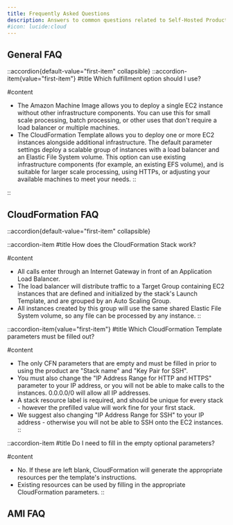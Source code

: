 ```yaml
---
title: Frequently Asked Questions
description: Answers to common questions related to Self-Hosted Products on AWS.
#icon: lucide:cloud
---
```


## General FAQ

::accordion{default-value="first-item" collapsible}
  ::accordion-item{value="first-item"}
  #title
  Which fulfillment option should I use?

  #content
- The Amazon Machine Image allows you to deploy a single EC2 instance without other infrastructure components. You can use this for small scale processing, batch processing, or other uses that don't require a load balancer or multiple machines.
- The CloudFormation Template allows you to deploy one or more EC2 instances alongside additional infrastructure. The default parameter settings deploy a scalable group of instances with a load balancer and an Elastic File System volume. This option can use existing infrastructure components (for example, an existing EFS volume), and is suitable for larger scale processing, using HTTPs, or adjusting your available machines to meet your needs.
  ::

::

## CloudFormation FAQ

::accordion{default-value="first-item" collapsible}
  
  ::accordion-item
  #title
  How does the CloudFormation Stack work?

  #content
  - All calls enter through an Internet Gateway in front of an Application Load Balancer.
  - The load balancer will distribute traffic to a Target Group containing EC2 instances that are defined and initialized by the stack's Launch Template, and are grouped by an Auto Scaling Group.
  - All instances created by this group will use the same shared Elastic File System volume, so any file can be processed by any instance.
  ::
  
  ::accordion-item{value="first-item"}
  #title
  Which CloudFormation Template parameters must be filled out?

  #content
  - The only CFN parameters that are empty and must be filled in prior to using the product are "Stack name" and "Key Pair for SSH".
  - You must also change the "IP Address Range for HTTP and HTTPS" parameter to your IP address, or you will not be able to make calls to the instances. 0.0.0.0/0 will allow all IP addresses.
  - A stack resource label is required, and should be unique for every stack - however the prefilled value will work fine for your first stack.
  - We suggest also changing "IP Address Range for SSH" to your IP address - otherwise you will not be able to SSH onto the EC2 instances.
  ::

  ::accordion-item
  #title
  Do I need to fill in the empty optional parameters?

  #content
  - No. If these are left blank, CloudFormation will generate the appropriate resources per the template's instructions.
  - Existing resources can be used by filling in the appropriate CloudFormation parameters.
  ::


## AMI FAQ

